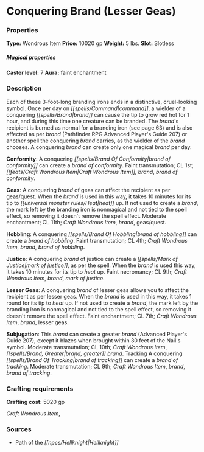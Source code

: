 ﻿---
Title: "Conquering Brand (Lesser Geas)"
Type: "Wondrous Item"
Price: "10020 gp"
Weight: "5 lbs."
Slot: "Slotless"
Caster level: "7"
Aura: "faint enchantment"
Description: |
  "Each of these 3-foot-long branding irons ends in a distinctive, cruel-looking symbol. Once per day on command, a wielder of a conquering brand can cause the tip to grow red hot for 1 hour, and during this time one creature can be branded. The brand's recipient is burned as normal for a branding iron (see page 63) and is also affected as per _brand_ (_Pathfinder RPG Advanced Player's Guide 207_) or another spell the conquering brand carries, as the wielder of the brand chooses. A conquering brand can create only one magical brand per day.
  **Conformity**: A _conquering brand of conformity_ can create a _brand of conformity_. Faint transmutation; CL 1st; Craft Wondrous Item, _brand_, _brand of conformity_.
  **Geas**: A _conquering brand of geas_ can affect the recipient as per _geas/quest_. When the brand is used in this way, it takes 10 minutes for its tip to heat up. If not used to create a _brand_, the mark left by the branding iron is nonmagical and not tied to the spell effect, so removing it doesn't remove the spell effect. Moderate enchantment; CL 11th; Craft Wondrous Item, _brand, geas/quest_.
  **Hobbling**: A conquering brand of hobbling can create a _brand of hobbling_. Faint transmutation; CL 4th; Craft Wondrous Item, _brand, brand of hobbling_.
  **Justice**: A _conquering brand of justice_ can create a _mark of justice_, as per the spell. When the brand is used this way, it takes 10 minutes for its tip to heat up. Faint necromancy; CL 9th; Craft Wondrous Item, _brand, mark of justice_.
  **Lesser Geas**: A _conquering brand of lesser geas_ allows you to affect the recipient as per _lesser geas_. When the brand is used in this way, it takes 1 round for its tip to heat up. If not used to create a brand, the mark left by the branding iron is nonmagical and not tied to the spell effect, so removing it doesn't remove the spell effect. Faint enchantment; CL 7th; Craft Wondrous Item, _brand, lesser geas_.
  **Subjugation**: This brand can create a _greater brand_ (_Advanced Player's Guide_ 207), except it blazes when brought within 30 feet of the Nail's symbol. Moderate transmutation; CL 10th; Craft Wondrous Item, _brand, greater brand_. Tracking A _conquering brand of tracking_ can create a brand of tracking. Moderate transmutation; CL 9th; Craft Wondrous Item, _brand, brand of tracking_."
Crafting cost: "5020 gp"
Sources: "['Path of the Hellknight']"
---

# Conquering Brand (Lesser Geas)

### Properties

**Type:** Wondrous Item **Price:** 10020 gp **Weight:** 5 lbs. **Slot:** Slotless

##### Magical properties

**Caster level:** 7 **Aura:** faint enchantment

### Description

Each of these 3-foot-long branding irons ends in a distinctive, cruel-looking symbol. Once per day on _[[spells/Command|command]]_, a wielder of a conquering _[[spells/Brand|brand]]_ can cause the tip to grow red hot for 1 hour, and during this time one creature can be branded. The _brand_'s recipient is burned as normal for a branding iron (see page 63) and is also affected as per _brand_ (Pathfinder RPG Advanced Player's Guide 207) or another spell the conquering _brand_ carries, as the wielder of the _brand_ chooses. A conquering _brand_ can create only one magical _brand_ per day.

**Conformity**: A conquering _[[spells/Brand Of Conformity|brand of conformity]]_ can create a _brand of conformity_. Faint transmutation; CL 1st; _[[feats/Craft Wondrous Item|Craft Wondrous Item]]_, _brand_, _brand of conformity_.

**Geas**: A conquering _brand_ of geas can affect the recipient as per geas/quest. When the _brand_ is used in this way, it takes 10 minutes for its tip to _[[universal monster rules/Heat|heat]]_ up. If not used to create a _brand_, the mark left by the branding iron is nonmagical and not tied to the spell effect, so removing it doesn't remove the spell effect. Moderate enchantment; CL 11th; _Craft Wondrous Item_, _brand_, geas/quest.

**Hobbling**: A conquering _[[spells/Brand Of Hobbling|brand of hobbling]]_ can create a _brand of hobbling_. Faint transmutation; CL 4th; _Craft Wondrous Item_, _brand_, _brand of hobbling_.

**Justice**: A conquering _brand_ of justice can create a _[[spells/Mark of Justice|mark of justice]]_, as per the spell. When the _brand_ is used this way, it takes 10 minutes for its tip to _heat_ up. Faint necromancy; CL 9th; _Craft Wondrous Item_, _brand_, _mark of justice_.

**Lesser Geas**: A conquering _brand_ of lesser geas allows you to affect the recipient as per lesser geas. When the _brand_ is used in this way, it takes 1 round for its tip to _heat_ up. If not used to create a _brand_, the mark left by the branding iron is nonmagical and not tied to the spell effect, so removing it doesn't remove the spell effect. Faint enchantment; CL 7th; _Craft Wondrous Item_, _brand_, lesser geas.

**Subjugation**: This _brand_ can create a greater _brand_ (Advanced Player's Guide 207), except it blazes when brought within 30 feet of the Nail's symbol. Moderate transmutation; CL 10th; _Craft Wondrous Item_, _[[spells/Brand, Greater|brand, greater]]_ _brand_. Tracking A conquering _[[spells/Brand Of Tracking|brand of tracking]]_ can create a _brand of tracking_. Moderate transmutation; CL 9th; _Craft Wondrous Item_, _brand_, _brand of tracking_.

### Crafting requirements

**Crafting cost:** 5020 gp

_Craft Wondrous Item_,

### Sources

* Path of the _[[npcs/Hellknight|Hellknight]]_